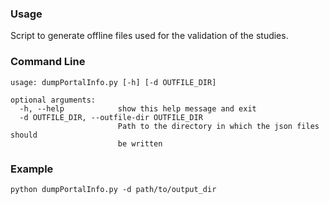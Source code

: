 ### Usage
Script to generate offline files used for the validation of the studies. 

### Command Line
```
usage: dumpPortalInfo.py [-h] [-d OUTFILE_DIR]

optional arguments:
  -h, --help            show this help message and exit
  -d OUTFILE_DIR, --outfile-dir OUTFILE_DIR
                        Path to the directory in which the json files should
                        be written
```

### Example
```
python dumpPortalInfo.py -d path/to/output_dir
```
